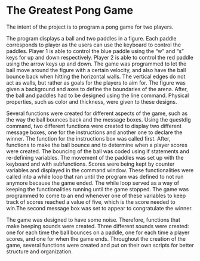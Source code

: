 # The Greatest Pong Game

The intent of the project is to program a pong game for two players. 

The program displays a ball and two paddles in a figure. Each paddle corresponds to player as the users can use the keyboard to control the paddles. Player 1 is able to control the blue paddle using the “w” and “s” keys for up and down respectively. Player 2 is able to control the red paddle using the arrow keys up and down. The game was programmed to let the ball move around the figure with a certain velocity, and also have the ball bounce back when hitting the horizontal walls. The vertical edges do not act as walls, but rather as goals for the players to aim for. The figure was given a background and axes to define the boundaries of the arena. After, the ball and paddles had to be designed using the line command. Physical properties, such as color and thickness, were given to these designs. 

Several functions were created for different aspects of the game, such as the way the ball bounces back and the message boxes. Using the questdlg command, two different functions were created to display two different message boxes, one for the instructions and another one to declare the winner. The function for the instructions box was called first. After, functions to make the ball bounce and to determine when a player scores were created. The bouncing of the ball was coded using if statements and re-defining variables. The movement of the paddles was set up with the keyboard and with subfunctions. Scores were being kept by counter variables and displayed in the command window. These functionalities were called into a while loop that ran until the program was defined to not run anymore because the game ended. The while loop served as a way of keeping the functionalities running until the game stopped. The game was programmed to come to an end whenever one of these variables to keep track of scores reached a value of five, which is the score needed to win.The second message box was set to appear to congratulate the winner. 

The game was designed to have some noise. Therefore, functions that make beeping sounds were created. Three different sounds were created: one for each time the ball bounces on a paddle, one for each time a player scores, and one for when the game ends. Throughout the creation of the game, several functions were created and put on their own scripts for better structure and organization.

